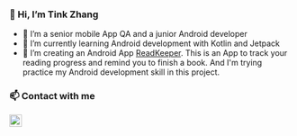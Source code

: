 ### 👋 Hi, I’m Tink Zhang
- 👀 I’m a senior mobile App QA and a junior Android developer
- 🌱 I’m currently learning Android development with Kotlin and Jetpack
- 💞️ I’m creating an Android App [ReadKeeper](https://github.com/TinkZhang/ReadKeeper-Android). This is an App to track your reading progress and remind you to finish a book. 
And I'm trying practice my Android development skill in this project.  

### 📫 Contact with me
[<img align="left" alt="Tink | Email" width="22px" src="https://cdn.jsdelivr.net/npm/simple-icons@v3/icons/gmail.svg" />][Gmail]


<!---
TinkZhang/TinkZhang is a ✨ special ✨ repository because its `README.md` (this file) appears on your GitHub profile.
You can click the Preview link to take a look at your changes.
--->
[Gmail]: mailto://zhangyunfengzju@gmail.com
